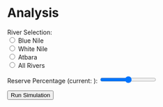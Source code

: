 # Analysis
<div class="controls">
    <p>
        <span>River Selection:</span>
        <br />
        <input id="river-selection-blue" name="river-selection" value="blue" type="radio" class="radio">
        <label for="river-selection-blue">Blue Nile</label>
        <br />
        <input id="river-selection-white" name="river-selection" value="white" type="radio" class="radio">
        <label for="river-selection-white">White Nile</label>
        <br />
        <input id="river-selection-atbara" name="river-selection" value="atbara" type="radio" class="radio">
        <label for="river-selection-atbara">Atbara</label>
        <br />
        <input id="river-selection-all" name="river-selection" value="all" type="radio" class="radio">
        <label for="river-selection-all">All Rivers</label>
    </p>
    <p>
        <label for="reserve-selection">Reserve Percentage (current: <span id="reserve-selection-details"></span>):</label>
        <input id="reserve-selection" type="range" min="0" max="100" step="10" class="slider">
    </p>
    <p>
        <input type="button" id="run-simulation" class="button" value="Run Simulation">
    </p>
</div>
<div>
    <div id="river-flow-rate"></div>
    <div id="reservoir-level"></div>
</div>